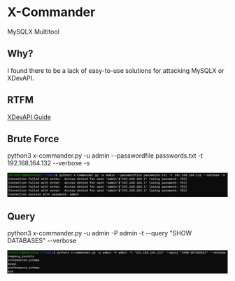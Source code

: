 # X-Commander
 MySQLX Multitool

## Why?
I found there to be a lack of easy-to-use solutions for attacking MySQLX or XDevAPI. 

## RTFM
[XDevAPI Guide](https://dev.mysql.com/doc/x-devapi-userguide/en/)

## Brute Force
python3 x-commander.py -u admin --passwordfile passwords.txt -t 192.168.164.132 --verbose -s

![Brute Force Example](/img/brute_success.png)

## Query
python3 x-commander.py -u admin -P admin -t <IP> --query "SHOW DATABASES" --verbose

![Brute Force Example](/img/databases.png)